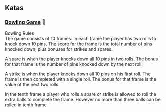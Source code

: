 ## Katas    
### [Bowling Game](https://kata-log.rocks/bowling-game-kata) :bowling:   
Bowling Rules    
The game consists of 10 frames. In each frame the player has two rolls to knock down 10 pins. The score for the frame is the total number of pins knocked down, plus bonuses for strikes and spares.    

A spare is when the player knocks down all 10 pins in two rolls. The bonus for that frame is the number of pins knocked down by the next roll.   

A strike is when the player knocks down all 10 pins on his first roll. The frame is then completed with a single roll. The bonus for that frame is the value of the next two rolls.   

In the tenth frame a player who rolls a spare or strike is allowed to roll the extra balls to complete the frame. However no more than three balls can be rolled in tenth frame.
 
